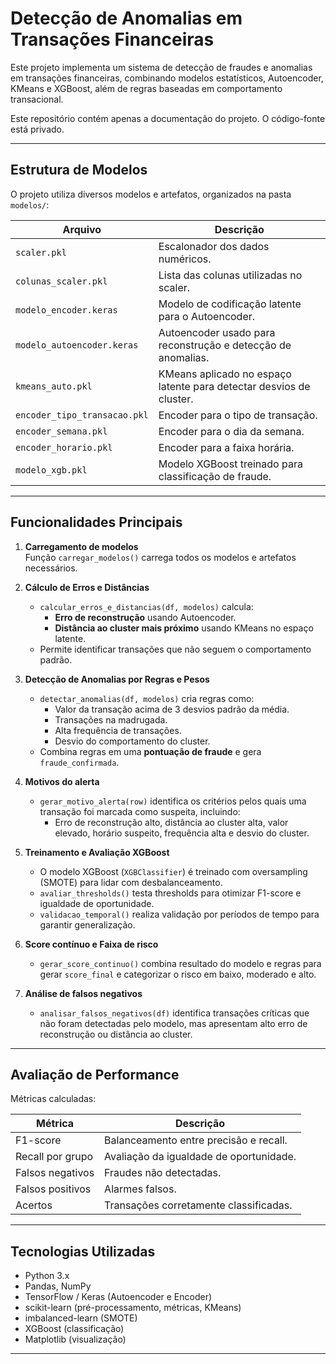 # Detecção de Anomalias em Transações Financeiras

Este projeto implementa um sistema de detecção de fraudes e anomalias em transações financeiras, combinando modelos estatísticos, Autoencoder, KMeans e XGBoost, além de regras baseadas em comportamento transacional.

Este repositório contém apenas a documentação do projeto. O código-fonte está privado.

---

## Estrutura de Modelos

O projeto utiliza diversos modelos e artefatos, organizados na pasta `modelos/`:

| Arquivo | Descrição |
|---------|-----------|
| `scaler.pkl` | Escalonador dos dados numéricos. |
| `colunas_scaler.pkl` | Lista das colunas utilizadas no scaler. |
| `modelo_encoder.keras` | Modelo de codificação latente para o Autoencoder. |
| `modelo_autoencoder.keras` | Autoencoder usado para reconstrução e detecção de anomalias. |
| `kmeans_auto.pkl` | KMeans aplicado no espaço latente para detectar desvios de cluster. |
| `encoder_tipo_transacao.pkl` | Encoder para o tipo de transação. |
| `encoder_semana.pkl` | Encoder para o dia da semana. |
| `encoder_horario.pkl` | Encoder para a faixa horária. |
| `modelo_xgb.pkl` | Modelo XGBoost treinado para classificação de fraude. |

---

## Funcionalidades Principais

1. **Carregamento de modelos**  
   Função `carregar_modelos()` carrega todos os modelos e artefatos necessários.

2. **Cálculo de Erros e Distâncias**  
   - `calcular_erros_e_distancias(df, modelos)` calcula:
     - **Erro de reconstrução** usando Autoencoder.
     - **Distância ao cluster mais próximo** usando KMeans no espaço latente.
   - Permite identificar transações que não seguem o comportamento padrão.

3. **Detecção de Anomalias por Regras e Pesos**  
   - `detectar_anomalias(df, modelos)` cria regras como:
     - Valor da transação acima de 3 desvios padrão da média.
     - Transações na madrugada.
     - Alta frequência de transações.
     - Desvio do comportamento do cluster.
   - Combina regras em uma **pontuação de fraude** e gera `fraude_confirmada`.

4. **Motivos do alerta**  
   - `gerar_motivo_alerta(row)` identifica os critérios pelos quais uma transação foi marcada como suspeita, incluindo:
     - Erro de reconstrução alto, distância ao cluster alta, valor elevado, horário suspeito, frequência alta e desvio do cluster.

5. **Treinamento e Avaliação XGBoost**  
   - O modelo XGBoost (`XGBClassifier`) é treinado com oversampling (SMOTE) para lidar com desbalanceamento.
   - `avaliar_thresholds()` testa thresholds para otimizar F1-score e igualdade de oportunidade.
   - `validacao_temporal()` realiza validação por períodos de tempo para garantir generalização.

6. **Score contínuo e Faixa de risco**  
   - `gerar_score_continuo()` combina resultado do modelo e regras para gerar `score_final` e categorizar o risco em baixo, moderado e alto.

7. **Análise de falsos negativos**  
   - `analisar_falsos_negativos(df)` identifica transações críticas que não foram detectadas pelo modelo, mas apresentam alto erro de reconstrução ou distância ao cluster.

---

## Avaliação de Performance

Métricas calculadas:

| Métrica | Descrição |
|---------|-----------|
| F1-score | Balanceamento entre precisão e recall. |
| Recall por grupo | Avaliação da igualdade de oportunidade. |
| Falsos negativos | Fraudes não detectadas. |
| Falsos positivos | Alarmes falsos. |
| Acertos | Transações corretamente classificadas. |

---

## Tecnologias Utilizadas

- Python 3.x  
- Pandas, NumPy  
- TensorFlow / Keras (Autoencoder e Encoder)  
- scikit-learn (pré-processamento, métricas, KMeans)  
- imbalanced-learn (SMOTE)  
- XGBoost (classificação)  
- Matplotlib (visualização)  

---
